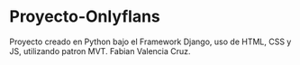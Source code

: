 # Proyecto-Onlyflans
Proyecto creado en Python bajo el Framework Django, uso de HTML, CSS y JS,  utilizando patron MVT.
Fabian Valencia Cruz.
